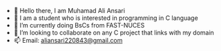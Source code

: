- 👋 Hello there, I am Muhamad Ali Ansari
- 👀 I am a student who is interested in programming in C language
- 🌱 I’m currently doing BsCs from FAST-NUCES
- 💞️ I’m looking to collaborate on any C project that links with my domain
- 📫 Email: aliansari220843@gmail.com

<!---
aliansari07/aliansari07 is a ✨ special ✨ repository because its `README.md` (this file) appears on your GitHub profile.
You can click the Preview link to take a look at your changes.
--->
